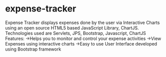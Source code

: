 # expense-tracker
Expense Tracker displays expenses done by the user via Interactive Charts using an open source HTML5 based JavaScript Library, ChartJS.
Technologies used are Servlets, JPS, Bootstrap, Javascript, ChartJS
Features: 
->Helps you to monitor and control your expense activities 
->View Expenses using interactive charts 
->Easy to use User Interface developed using Bootstrap framework
